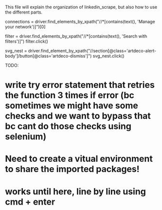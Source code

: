 This file will explain the organization of linkedin_scrape, but also how to use the different parts.


connections = driver.find_elements_by_xpath("//*[contains(text(), 'Manage your network')]")[0]

filter = driver.find_elements_by_xpath("//*[contains(text(), 'Search with filters')]")
filter.click()


svg_nest = driver.find_element_by_xpath("//section[@class='artdeco-alert-body']/button[@class='artdeco-dismiss']")
svg_nest.click()

TODO:
# write try error statement that retries the function 3 times if error (bc sometimes we might have some checks and we want to bypass that bc cant do those checks using selenium)
# Need to create a vitual environment to share the imported packages!


# works until here, line by line using cmd + enter